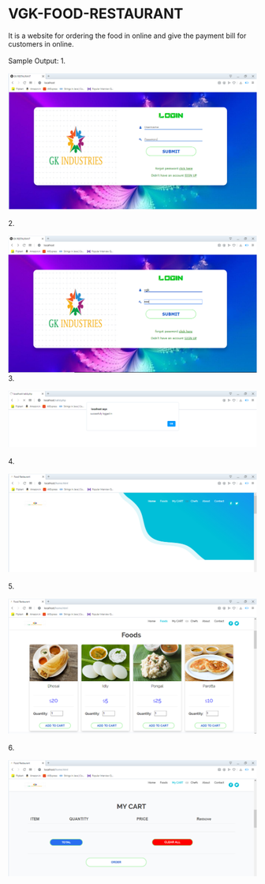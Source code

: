# VGK-FOOD-RESTAURANT
It is a website for ordering the food in online and give the payment bill for customers in online.<br><br>
Sample Output:
1.<br><br>
![alt text](https://github.com/Karthikeyan2212/VGK-FOOD-RESTAURANT/blob/master/output/s1.PNG?raw=true)
<br><br>
2.<br><br>
![alt text](https://github.com/Karthikeyan2212/VGK-FOOD-RESTAURANT/blob/master/output/s2.PNG?raw=true)
3.<br><br>
![alt text](https://github.com/Karthikeyan2212/VGK-FOOD-RESTAURANT/blob/master/output/s3.PNG?raw=true)
<br><br>
4.<br><br>
![alt text](https://github.com/Karthikeyan2212/VGK-FOOD-RESTAURANT/blob/master/output/s4.PNG?raw=true)
<br><br>
5.<br><br>
![alt text](https://github.com/Karthikeyan2212/VGK-FOOD-RESTAURANT/blob/master/output/s5.PNG?raw=true)
<br><br>
6.<br><br>
![alt text](https://github.com/Karthikeyan2212/VGK-FOOD-RESTAURANT/blob/master/output/s6.PNG?raw=true)
<br><br>
